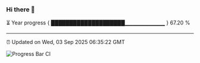 ### Hi there 👋

⏳ Year progress { ████████████████████▁▁▁▁▁▁▁▁▁▁ } 67.20 %

---

⏰ Updated on Wed, 03 Sep 2025 06:35:22 GMT

![Progress Bar CI](https://github.com/DhruviPatel157/GitHub-Actions-Demo/workflows/Progress%20Bar%20CI/badge.svg)
